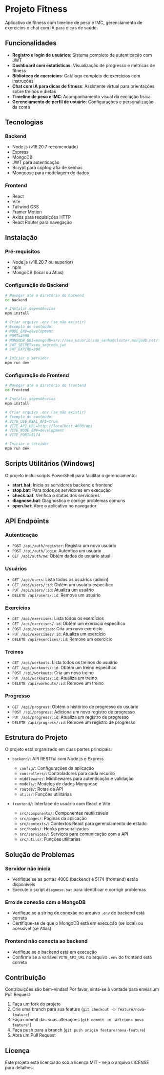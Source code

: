 # Projeto Fitness

Aplicativo de fitness com timeline de peso e IMC, gerenciamento de exercícios e chat com IA para dicas de saúde.

## Funcionalidades

- **Registro e login de usuários**: Sistema completo de autenticação com JWT
- **Dashboard com estatísticas**: Visualização de progresso e métricas de fitness
- **Biblioteca de exercícios**: Catálogo completo de exercícios com instruções
- **Chat com IA para dicas de fitness**: Assistente virtual para orientações sobre treinos e dietas
- **Timeline de peso e IMC**: Acompanhamento visual da evolução física
- **Gerenciamento de perfil de usuário**: Configurações e personalização da conta

## Tecnologias

### Backend
- Node.js (v18.20.7 recomendado)
- Express
- MongoDB
- JWT para autenticação
- Bcrypt para criptografia de senhas
- Mongoose para modelagem de dados

### Frontend
- React
- Vite
- Tailwind CSS
- Framer Motion
- Axios para requisições HTTP
- React Router para navegação

## Instalação

### Pré-requisitos
- Node.js (v18.20.7 ou superior)
- npm
- MongoDB (local ou Atlas)

### Configuração do Backend
```bash
# Navegar até o diretório do backend
cd backend

# Instalar dependências
npm install

# Criar arquivo .env (se não existir)
# Exemplo de conteúdo:
# NODE_ENV=development
# PORT=4000
# MONGODB_URI=mongodb+srv://seu_usuario:sua_senha@cluster.mongodb.net/fitness?retryWrites=true&w=majority
# JWT_SECRET=seu_segredo_jwt
# JWT_EXPIRE=30d

# Iniciar o servidor
npm run dev
```

### Configuração do Frontend
```bash
# Navegar até o diretório do frontend
cd frontend

# Instalar dependências
npm install

# Criar arquivo .env (se não existir)
# Exemplo de conteúdo:
# VITE_USE_REAL_API=true
# VITE_API_URL=http://localhost:4000/api
# VITE_NODE_ENV=development
# VITE_PORT=5174

# Iniciar o servidor
npm run dev
```

## Scripts Utilitários (Windows)

O projeto inclui scripts PowerShell para facilitar o gerenciamento:

- **start.bat**: Inicia os servidores backend e frontend
- **stop.bat**: Para todos os servidores em execução
- **check.bat**: Verifica o status dos servidores
- **diagnose.bat**: Diagnostica e corrige problemas comuns
- **open.bat**: Abre o aplicativo no navegador

## API Endpoints

### Autenticação
- `POST /api/auth/register`: Registra um novo usuário
- `POST /api/auth/login`: Autentica um usuário
- `GET /api/auth/me`: Obtém dados do usuário atual

### Usuários
- `GET /api/users`: Lista todos os usuários (admin)
- `GET /api/users/:id`: Obtém um usuário específico
- `PUT /api/users/:id`: Atualiza um usuário
- `DELETE /api/users/:id`: Remove um usuário

### Exercícios
- `GET /api/exercises`: Lista todos os exercícios
- `GET /api/exercises/:id`: Obtém um exercício específico
- `POST /api/exercises`: Cria um novo exercício
- `PUT /api/exercises/:id`: Atualiza um exercício
- `DELETE /api/exercises/:id`: Remove um exercício

### Treinos
- `GET /api/workouts`: Lista todos os treinos do usuário
- `GET /api/workouts/:id`: Obtém um treino específico
- `POST /api/workouts`: Cria um novo treino
- `PUT /api/workouts/:id`: Atualiza um treino
- `DELETE /api/workouts/:id`: Remove um treino

### Progresso
- `GET /api/progress`: Obtém o histórico de progresso do usuário
- `POST /api/progress`: Adiciona um novo registro de progresso
- `PUT /api/progress/:id`: Atualiza um registro de progresso
- `DELETE /api/progress/:id`: Remove um registro de progresso

## Estrutura do Projeto

O projeto está organizado em duas partes principais:

- `backend/`: API RESTful com Node.js e Express
  - `config/`: Configurações da aplicação
  - `controllers/`: Controladores para cada recurso
  - `middleware/`: Middlewares para autenticação e validação
  - `models/`: Modelos de dados Mongoose
  - `routes/`: Rotas da API
  - `utils/`: Funções utilitárias

- `frontend/`: Interface de usuário com React e Vite
  - `src/components/`: Componentes reutilizáveis
  - `src/pages/`: Páginas da aplicação
  - `src/contexts/`: Contextos React para gerenciamento de estado
  - `src/hooks/`: Hooks personalizados
  - `src/services/`: Serviços para comunicação com a API
  - `src/utils/`: Funções utilitárias

## Solução de Problemas

### Servidor não inicia
- Verifique se as portas 4000 (backend) e 5174 (frontend) estão disponíveis
- Execute o script `diagnose.bat` para identificar e corrigir problemas

### Erro de conexão com o MongoDB
- Verifique se a string de conexão no arquivo `.env` do backend está correta
- Certifique-se de que o MongoDB está em execução (se local) ou acessível (se Atlas)

### Frontend não conecta ao backend
- Verifique se o backend está em execução
- Confirme se a variável `VITE_API_URL` no arquivo `.env` do frontend está correta

## Contribuição

Contribuições são bem-vindas! Por favor, sinta-se à vontade para enviar um Pull Request.

1. Faça um fork do projeto
2. Crie uma branch para sua feature (`git checkout -b feature/nova-feature`)
3. Faça commit das suas alterações (`git commit -m 'Adiciona nova feature'`)
4. Faça push para a branch (`git push origin feature/nova-feature`)
5. Abra um Pull Request

## Licença

Este projeto está licenciado sob a licença MIT - veja o arquivo LICENSE para detalhes. 